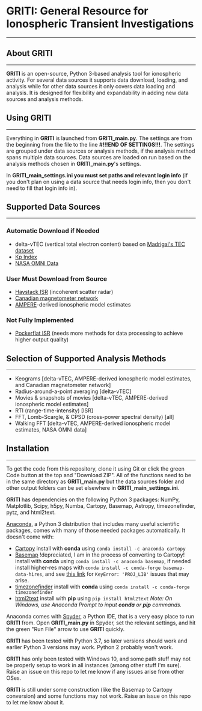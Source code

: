 # GRITI: General Resource for Ionospheric Transient Investigations
---

## About GRITI
---
**GRITI** is an open-source, Python 3-based analysis tool for ionospheric activity. For several data sources it supports data download, loading, and analysis while for other data sources it only covers data loading and analysis. It is designed for flexibility and expandability in adding new data sources and analysis methods.

## Using GRITI
---
Everything in **GRITI** is launched from **GRITI_main.py**. The settings are from the beginning from the file to the line **#!!!END OF SETTINGS!!!**. The settings are grouped under data sources or analysis methods, if the analysis method spans multiple data sources. Data sources are loaded on run based on the analysis methods chosen in **GRITI_main.py**'s settings.

In **GRITI_main_settings.ini you must set paths and relevant login info** (if you don't plan on using a data source that needs login info, then you don't need to fill that login info in).

## Supported Data Sources
---
### Automatic Download if Needed
- delta-vTEC (vertical total electron content) based on [Madrigal's TEC dataset](http://cedar.openmadrigal.org/list)
- [Kp Index](http://www.gfz-potsdam.de/en/kp-index/)
- [NASA OMNI Data](https://spdf.gsfc.nasa.gov/pub/data/omni/high_res_omni/hroformat.txt)

### User Must Download from Source
- [Haystack ISR](http://cedar.openmadrigal.org/list) (incoherent scatter radar)
- [Canadian magnetometer network](https://www.geomag.nrcan.gc.ca/data-donnee/sd-en.php)
- [AMPERE](http://ampere.jhuapl.edu/dataget/index.html)-derived ionospheric model estimates

### Not Fully Implemented
- [Pockerflat ISR](http://cedar.openmadrigal.org/list) (needs more methods for data processing to achieve higher output quality)

## Selection of Supported Analysis Methods
---
- Keograms \[delta-vTEC, AMPERE-derived ionospheric model estimates, and Canadian magnetometer network]
- Radius-around-a-point averaging \[delta-vTEC]
- Movies & snapshots of movies \[delta-vTEC, AMPERE-derived ionospheric model estimates]
- RTI (range-time-intensity) \[ISR]
- FFT, Lomb-Scargle, & CPSD (cross-power spectral density) \[all]
- Walking FFT \[delta-vTEC, AMPERE-derived ionospheric model estimates, NASA OMNI data]

## Installation
---
To get the code from this repository, clone it using Git or click the green Code button at the top and "Download ZIP". All of the functions need to be in the same directory as **GRITI_main.py** but the data sources folder and other output folders can be set elsewhere in **GRITI_main_settings.ini**.

**GRITI** has dependencies on the following Python 3 packages: NumPy, Matplotlib, Scipy, h5py, Numba, Cartopy, Basemap, Astropy, timezonefinder, pytz, and html2text.

[Anaconda](https://www.anaconda.com/products/individual), a Python 3 distribution that includes many useful scientific packages, comes with many of those needed packages automatically. It doesn't come with:
- [Cartopy](https://scitools.org.uk/cartopy/docs/latest/) install with **conda** using `conda install -c anaconda cartopy` 
- [Basemap](https://matplotlib.org/basemap/) !depreciated, I am in the process of converting to Cartopy! install with **conda** using `conda install -c anaconda basemap`, if needed install higher-res maps with `conda install -c conda-forge basemap-data-hires`, and see [this link](https://stackoverflow.com/questions/52295117/basemap-import-error-in-pycharm-keyerror-proj-lib/53751941) for `KeyError: 'PROJ_LIB'` issues that may arise.
- [timezonefinder](https://timezonefinder.readthedocs.io/en/latest/) install with **conda** using `conda install -c conda-forge timezonefinder`
- [html2text](https://github.com/Alir3z4/html2text/) install with **pip** using `pip install html2text`
_Note: On Windows, use Anaconda Prompt to input **conda** or **pip** commands._

Anaconda comes with [Spyder](https://www.spyder-ide.org/), a Python IDE, that is a very easy place to run **GRITI** from. Open **GRITI_main.py** in Spyder, set the relevant settings, and hit the green "Run File" arrow to use **GRITI** quickly.

**GRITI** has been tested with Python 3.7, so later versions should work and earlier Python 3 versions may work. Python 2 probably won't work.

**GRITI** has only been tested with Windows 10, and some path stuff may not be properly setup to work in all instances (among other stuff I'm sure). Raise an issue on this repo to let me know if any issues arise from other OSes.

**GRITI** is still under some construction (like the Basemap to Cartopy conversion) and some functions may not work. Raise an issue on this repo to let me know about it.

